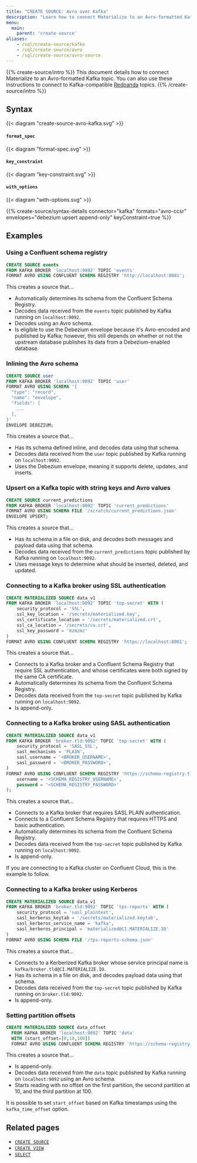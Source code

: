 ```yaml
---
title: "CREATE SOURCE: Avro over Kafka"
description: "Learn how to connect Materialize to an Avro-formatted Kafka topic"
menu:
  main:
    parent: 'create-source'
aliases:
    - /sql/create-source/kafka
    - /sql/create-source/avro
    - /sql/create-source/avro-source
---
```


{{% create-source/intro %}}
This document details how to connect Materialize to an Avro-formatted Kafka topic. You can also use these instructions to connect to Kafka-compatible [Redpanda](/third-party/redpanda/) topics.
{{% /create-source/intro %}}

## Syntax

{{< diagram "create-source-avro-kafka.svg" >}}

#### `format_spec`

{{< diagram "format-spec.svg" >}}

#### `key_constraint`

{{< diagram "key-constraint.svg" >}}

#### `with_options`

{{< diagram "with-options.svg" >}}

{{% create-source/syntax-details connector="kafka" formats="avro-ccsr" envelopes="debezium upsert append-only" keyConstraint=true %}}

## Examples

### Using a Confluent schema registry

```sql
CREATE SOURCE events
FROM KAFKA BROKER 'localhost:9092' TOPIC 'events'
FORMAT AVRO USING CONFLUENT SCHEMA REGISTRY 'http://localhost:8081';
```

This creates a source that...

- Automatically determines its schema from the Confluent Schema Registry.
- Decodes data received from the `events` topic published by Kafka running on
  `localhost:9092`.
- Decodes using an Avro schema.
- Is eligible to use the Debezium envelope because it's Avro-encoded and
  published by Kafka; however, this still depends on whether or not the upstream
  database publishes its data from a Debezium-enabled database.

### Inlining the Avro schema

```sql
CREATE SOURCE user
FROM KAFKA BROKER 'localhost:9092' TOPIC 'user'
FORMAT AVRO USING SCHEMA '{
  "type": "record",
  "name": "envelope",
  "fields": [
    ...
  ],
}'
ENVELOPE DEBEZIUM;
```

This creates a source that...

- Has its schema defined inline, and decodes data using that schema.
- Decodes data received from the `user` topic published by Kafka running on
  `localhost:9092`.
- Uses the Debezium envelope, meaning it supports delete, updates, and inserts.

### Upsert on a Kafka topic with string keys and Avro values

```sql
CREATE SOURCE current_predictions
FROM KAFKA BROKER 'localhost:9092' TOPIC 'current_predictions'
FORMAT AVRO USING SCHEMA FILE '/scratch/current_predictions.json'
ENVELOPE UPSERT;
```

This creates a source that...

- Has its schema in a file on disk, and decodes both messages and payload data using that schema.
- Decodes data received from the `current_predictions` topic published by Kafka running on
  `localhost:9092`.
- Uses message keys to determine what should be inserted, deleted, and updated.

### Connecting to a Kafka broker using SSL authentication

```sql
CREATE MATERIALIZED SOURCE data_v1
FROM KAFKA BROKER 'localhost:9092' TOPIC 'top-secret' WITH (
    security_protocol = 'SSL',
    ssl_key_location = '/secrets/materialized.key',
    ssl_certificate_location = '/secrets/materialized.crt',
    ssl_ca_location = '/secrets/ca.crt',
    ssl_key_password = 'mzmzmz'
)
FORMAT AVRO USING CONFLUENT SCHEMA REGISTRY 'https://localhost:8081';
```

This creates a source that...

- Connects to a Kafka broker and a Confluent Schema Registry that require SSL
  authentication, and whose certificates were both signed by the same CA
  certificate.
- Automatically determines its schema from the Confluent Schema Registry.
- Decodes data received from the `top-secret` topic published by Kafka running on
  `localhost:9092`.
- Is append-only.

### Connecting to a Kafka broker using SASL authentication

```sql
CREATE MATERIALIZED SOURCE data_v1
FROM KAFKA BROKER 'broker.tld:9092' TOPIC 'top-secret' WITH (
    security_protocol = 'SASL_SSL',
    sasl_mechanisms = 'PLAIN',
    sasl_username = '<BROKER_USERNAME>',
    sasl_password = '<BROKER_PASSWORD>',
)
FORMAT AVRO USING CONFLUENT SCHEMA REGISTRY 'https://schema-registry.tld' WITH (
    username = '<SCHEMA_REGISTRY_USERNAME>',
    password = '<SCHEMA_REGISTRY_PASSWORD>'
);
```

This creates a source that...

- Connects to a Kafka broker that requires SASL PLAIN authentication.
- Connects to a Confluent Schema Registry that requires HTTPS and basic
  authentication.
- Automatically determines its schema from the Confluent Schema Registry.
- Decodes data received from the `top-secret` topic published by Kafka running on
  `localhost:9092`.
- Is append-only.

If you are connecting to a Kafka cluster on Confluent Cloud, this is the
example to follow.

### Connecting to a Kafka broker using Kerberos

```sql
CREATE MATERIALIZED SOURCE data_v1
FROM KAFKA BROKER 'broker.tld:9092' TOPIC 'tps-reports' WITH (
    security_protocol = 'sasl_plaintext',
    sasl_kerberos_keytab = '/secrets/materialized.keytab',
    sasl_kerberos_service_name = 'kafka',
    sasl_kerberos_principal = 'materialized@CI.MATERIALIZE.IO'
)
FORMAT AVRO USING SCHEMA FILE '/tps-reports-schema.json'
```

This creates a source that...

- Connects to a Kerberized Kafka broker whose service principal name is
  `kafka/broker.tld@CI.MATERIALIZE.IO`.
- Has its schema in a file on disk, and decodes payload data using that schema.
- Decodes data received from the `top-secret` topic published by Kafka running on
  `broker.tld:9092`.
- Is append-only.

### Setting partition offsets

```sql
CREATE MATERIALIZED SOURCE data_offset
  FROM KAFKA BROKER 'localhost:9092' TOPIC 'data'
  WITH (start_offset=[0,10,100])
  FORMAT AVRO USING CONFLUENT SCHEMA REGISTRY 'https://schema-registry.tld';
```

This creates a source that...

- Is append-only.
- Decodes data received from the `data` topic published by Kafka running on
  `localhost:9092` using an Avro schema.
- Starts reading with no offset on the first partition, the second partition at 10, and the third partition at 100.

It is possible to set `start_offset` based on Kafka timestamps using the `kafka_time_offset` option.

## Related pages

- [`CREATE SOURCE`](../)
- [`CREATE VIEW`](../../create-view)
- [`SELECT`](../../select)

[Debezium]: https://debezium.io
